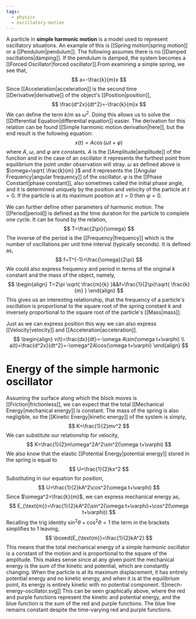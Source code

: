 ```yaml
---
tags:
  - physics
  - oscillatory-motion
---
```

A particle in **simple harmonic motion** is a model used to represent oscillatory situations. An example of this is [[Spring motion|spring motion]] or a [[Pendulum|pendulum]]. The following assumes there is no [[Damped oscillations|damping]]. If the pendulum is damped, the system becomes a [[Forced Oscillator|forced oscillator]].From examining a simple spring, we see that,
$$
a=-\frac{k}{m}x
$$
Since [[Acceleration|acceleration]] is the second time [[Derivative|derivative]] of the object's [[Position|position]],
$$
\frac{d^2x}{dt^2}=-\frac{k}{m}x
$$
We can define the term $k/m$ as $\omega^2$. Doing this allows us to solve the [[Differential Equation|differential equation]] easier. The derivation for this relation can be found [[Simple harmonic motion derivation|here]], but the end result is the following equation:
$$
x(t)=A \cos(\omega t+\varphi)
$$
where $A$, $\omega$, and $\varphi$ are constants. $A$ is the [[Amplitude|amplitude]] of the function and in the case of an oscillator it represents the furthest point from equilibrium the point under observation will stray. $\omega$ as defined above is $\omega=\sqrt{ \frac{k}{m} }$ and it represents the [[Angular Frequency|angular frequency]] of the oscillator. $\varphi$ is the [[Phase Constant|phase constant]], also sometimes called the initial phase angle, and it is determined uniquely by the position and velocity of the particle at $t=0$. If the particle is at its maximum position at $t=0$ then $\varphi=0$. 

We can further define other parameters of harmonic motion. The [[Period|period]] is defined as the time duration for the particle to complete one cycle. It can be found by the relation,
$$
T=\frac{2\pi}{\omega}
$$
The inverse of the period is the [[Frequency|frequency]] which is the number of oscillations per unit time interval (typically seconds). It is defined as,
$$
f=T^{-1}=\frac{\omega}{2\pi}
$$
We could also express frequency and period in terms of the original $k$ constant and the mass of the object, namely,
$$
\begin{align}
T=2\pi \sqrt{ \frac{m}{k} }&&f=\frac{1}{2\pi}\sqrt{ \frac{k}{m} }
\end{align}
$$
This gives us an interesting relationship, that the frequency of a particle's oscillation is proportional to the square root of the spring constant $k$ and inversely proportional to the square root of the particle's [[Mass|mass]].

Just as we can express position this way we can also express [[Velocity|velocity]] and [[Acceleration|acceleration]]. 
$$
\begin{align}
v(t)=\frac{dx}{dt}=-\omega A\sin(\omega t+\varphi) \\
a(t)=\frac{d^2x}{dt^2}=-\omega^2A\cos(\omega t+\varphi)
\end{align}
$$
# Energy of the simple harmonic oscillator
Assuming the surface along which the block moves is [[Friction|frictionless]], we can expect that the total [[Mechanical Energy|mechanical energy]] is constant. The mass of the spring is also negligible, so the [[Kinetic Energy|kinetic energy]] of the system is simply,
$$
K=\frac{1}{2}mv^2
$$
We can substitute our relationship for velocity,
$$
K=\frac{1}{2}m\omega^2A^2\sin^2(\omega t+\varphi)
$$
We also know that the elastic [[Potential Energy|potential energy]] stored in the spring is equal to
$$
U=\frac{1}{2}kx^2
$$
Substituting in our equation for position,
$$
U=\frac{1}{2}kA^2\cos^2(\omega t+\varphi)
$$
Since $\omega^2=\frac{k}{m}$, we can express mechanical energy as,
$$
E_{\text{m}}=\frac{1}{2}kA^2(\sin^2(\omega t+\varphi)+\cos^2(\omega t+\varphi))
$$
Recalling the trig identity $\sin^2\theta+\cos^2\theta=1$ the term in the brackets simplifies to $1$ leaving,
$$
\boxed{E_{\text{m}}=\frac{1}{2}kA^2}
$$
This means that the total mechanical energy of a simple harmonic oscillator is a constant of the motion and is proportional to the square of the amplitude. This makes sense since at any given point the mechanical energy is the sum of the kinetic and potential, which  are constantly changing. When the particle is at its maximum displacement, it has entirely potential energy and no kinetic energy, and when it is at the equilibrium point, its energy is entirely kinetic with no potential component.
![[mech-energy-oscillator.svg]]
This can be seen graphically above, where the red and purple functions represent the kinetic and potential energy, and the blue function is the sum of the red and purple functions. The blue line remains constant despite the time-varying red and purple functions.